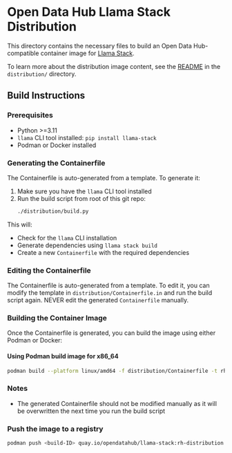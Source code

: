 # Open Data Hub Llama Stack Distribution

This directory contains the necessary files to build an Open Data Hub-compatible container image for [Llama Stack](https://github.com/llamastack/llama-stack).

To learn more about the distribution image content, see the [README](distribution/README.md) in the `distribution/` directory.

## Build Instructions

### Prerequisites

- Python >=3.11
- `llama` CLI tool installed: `pip install llama-stack`
- Podman or Docker installed

### Generating the Containerfile

The Containerfile is auto-generated from a template. To generate it:

1. Make sure you have the `llama` CLI tool installed
2. Run the build script from root of this git repo:
   ```bash
   ./distribution/build.py
   ```

This will:
- Check for the `llama` CLI installation
- Generate dependencies using `llama stack build`
- Create a new `Containerfile` with the required dependencies

### Editing the Containerfile

The Containerfile is auto-generated from a template. To edit it, you can modify the template in `distribution/Containerfile.in` and run the build script again.
NEVER edit the generated `Containerfile` manually.

### Building the Container Image

Once the Containerfile is generated, you can build the image using either Podman or Docker:

#### Using Podman build image for x86_64

```bash
podman build --platform linux/amd64 -f distribution/Containerfile -t rh .
```

### Notes

- The generated Containerfile should not be modified manually as it will be overwritten the next time you run the build script

### Push the image to a registry

```bash
podman push <build-ID> quay.io/opendatahub/llama-stack:rh-distribution
```
